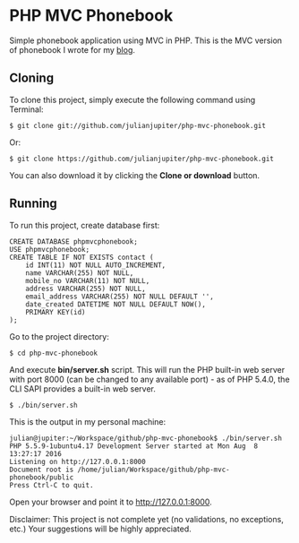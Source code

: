 # PHP MVC Phonebook
Simple phonebook application using MVC in PHP. This is the MVC version of phonebook I wrote for my [blog](http://jjupitersnotebook.blogspot.com/2012/10/phonebook-application-with-php-and-mysql-crud-operation.html).

## Cloning
To clone this project, simply execute the following command using Terminal:
```
$ git clone git://github.com/julianjupiter/php-mvc-phonebook.git
```
Or:
```
$ git clone https://github.com/julianjupiter/php-mvc-phonebook.git
```
You can also download it by clicking the **Clone or download** button.

## Running
To run this project, create database first:
```
CREATE DATABASE phpmvcphonebook;
USE phpmvcphonebook;
CREATE TABLE IF NOT EXISTS contact (
    id INT(11) NOT NULL AUTO_INCREMENT,
    name VARCHAR(255) NOT NULL,
    mobile_no VARCHAR(11) NOT NULL,
    address VARCHAR(255) NOT NULL,
    email_address VARCHAR(255) NOT NULL DEFAULT '',
    date_created DATETIME NOT NULL DEFAULT NOW(),
    PRIMARY KEY(id)
);
```
Go to the project directory:
```
$ cd php-mvc-phonebook
```
And execute **bin/server.sh** script. This will run the PHP built-in web server with port 8000 (can be changed to any available port) - as of PHP 5.4.0, the CLI SAPI provides a built-in web server.
```
$ ./bin/server.sh
```
This is the output in my personal machine:
```
julian@jupiter:~/Workspace/github/php-mvc-phonebook$ ./bin/server.sh
PHP 5.5.9-1ubuntu4.17 Development Server started at Mon Aug  8 13:27:17 2016
Listening on http://127.0.0.1:8000
Document root is /home/julian/Workspace/github/php-mvc-phonebook/public
Press Ctrl-C to quit.
``` 
Open your browser and point it to http://127.0.0.1:8000.

Disclaimer: This project is not complete yet (no validations, no exceptions, etc.) Your suggestions will be highly appreciated.
